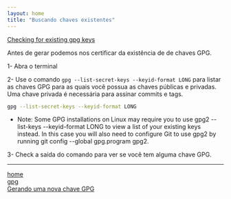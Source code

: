 ```yaml
---
layout: home
title: "Buscando chaves existentes"
---
```


[Checking for existing gpg keys](https://help.github.com/articles/checking-for-existing-gpg-keys/)

Antes de gerar podemos nos certificar da existência de de chaves GPG.


1- Abra o terminal

2- Use o comando `gpg --list-secret-keys --keyid-format LONG` para listar as chaves GPG para as quais você possua as chaves públicas e privadas. Uma chave privada é necessária para assinar commits e tags.

```bash
gpg --list-secret-keys --keyid-format LONG
```

  * Note: Some GPG installations on Linux may require you to use gpg2 --list-keys --keyid-format LONG to view a list of your existing keys instead. In this case you will also need to configure Git to use gpg2 by running git config --global gpg.program gpg2.

3- Check a saída do comando para ver se você tem alguma chave GPG.

***
[home](../)
<br>
[gpg](../gpg.html)
<br>
[Gerando uma nova chave GPG](../gpg/generating-gpg.html)
